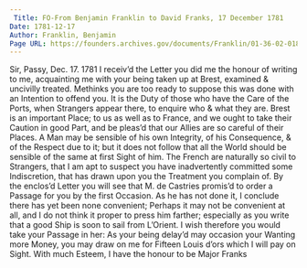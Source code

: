 ```yaml
---
 Title: FO-From Benjamin Franklin to David Franks, 17 December 1781
Date: 1781-12-17
Author: Franklin, Benjamin
Page URL: https://founders.archives.gov/documents/Franklin/01-36-02-0184
---
```


Sir,
Passy, Dec. 17. 1781
I receiv’d the Letter you did me the honour of writing to me, acquainting me with your being taken up at Brest, examined & uncivilly treated. Methinks you are too ready to suppose this was done with an Intention to offend you. It is the Duty of those who have the Care of the Ports, when Strangers appear there, to enquire who & what they are. Brest is an important Place; to us as well as to France, and we ought to take their Caution in good Part, and be pleas’d that our Allies are so careful of their Places. A Man may be sensible of his own Integrity, of his Consequence, & of the Respect due to it; but it does not follow that all the World should be sensible of the same at first Sight of him. The French are naturally so civil to Strangers, that I am apt to suspect you have inadvertently committed some Indiscretion, that has drawn upon you the Treatment you complain of. By the enclos’d Letter you will see that M. de Castries promis’d to order a Passage for you by the first Occasion. As he has not done it, I conclude there has yet been none convenient; Perhaps it may not be convenient at all, and I do not think it proper to press him farther; especially as you write that a good Ship is soon to sail from L’Orient. I wish therefore you would take your Passage in her: As your being delay’d may occasion your Wanting more Money, you may draw on me for Fifteen Louis d’ors which I will pay on Sight. With much Esteem, I have the honour to be
Major Franks

